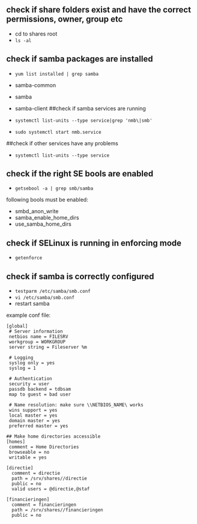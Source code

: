 ## check if share folders exist and have the correct permissions, owner, group etc
* cd to shares root
* `ls -al`

## check if samba packages are installed
* `yum list installed | grep samba`
* samba-common
* samba
* samba-client
##check if samba services are running

* `systemctl list-units --type service|grep 'nmb\|smb'`
* `sudo systemctl start nmb.service`

##check if other services have any problems
* `systemctl list-units --type service`

## check if the right SE bools are enabled
* `getsebool -a | grep smb/samba`

following bools must be enabled:
* smbd_anon_write
* samba_enable_home_dirs
* use_samba_home_dirs

## check if SELinux is running in enforcing mode

* `getenforce`

## check if samba is correctly configured
* `testparm /etc/samba/smb.conf`
* `vi /etc/samba/smb.conf`
* restart samba

example conf file:
```
[global]
 # Server information
 netbios name = FILESRV
 workgroup = WORKGROUP
 server string = Fileserver %m

 # Logging
 syslog only = yes
 syslog = 1

 # Authentication
 security = user
 passdb backend = tdbsam
 map to guest = bad user

 # Name resolution: make sure \\NETBIOS_NAME\ works
 wins support = yes
 local master = yes
 domain master = yes
 preferred master = yes

## Make home directories accessible
[homes]
 comment = Home Directories
 browseable = no
 writable = yes

[directie]
  comment = directie
  path = /srv/shares//directie
  public = no
  valid users = @directie,@staf

[financieringen]
  comment = financieringen
  path = /srv/shares//financieringen
  public = no
```
